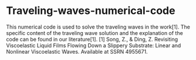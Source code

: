 # Traveling-waves-numerical-code
This numerical code is used to solve the traveling waves in the work[1]. The specific content of the traveling wave solution and the explanation of the code can be found in our literature[1].
[1] Song, Z., & Ding, Z. Revisiting Viscoelastic Liquid Films Flowing Down a Slippery Substrate: Linear and Nonlinear Viscoelastic Waves. Available at SSRN 4955671.
